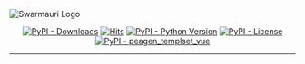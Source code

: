 ![Swarmauri Logo](https://res.cloudinary.com/dbjmpekvl/image/upload/v1730099724/Swarmauri-logo-lockup-2048x757_hww01w.png)

<p align="center">
    <a href="https://pypi.org/project/peagen_templset_vue/">
        <img src="https://img.shields.io/pypi/dm/peagen_templset_vue" alt="PyPI - Downloads"/></a>
    <a href="https://hits.sh/github.com/swarmauri/swarmauri-sdk/tree/master/pkgs/standards/peagen_templset_vue/">
        <img alt="Hits" src="https://hits.sh/github.com/swarmauri/swarmauri-sdk/tree/master/pkgs/standards/peagen_templset_vue.svg"/></a>
    <a href="https://pypi.org/project/peagen_templset_vue/">
        <img src="https://img.shields.io/pypi/pyversions/peagen_templset_vue" alt="PyPI - Python Version"/></a>
    <a href="https://pypi.org/project/peagen_templset_vue/">
        <img src="https://img.shields.io/pypi/l/peagen_templset_vue" alt="PyPI - License"/></a>
    <a href="https://pypi.org/project/peagen_templset_vue/">
        <img src="https://img.shields.io/pypi/v/peagen_templset_vue?label=peagen_templset_vue&color=green" alt="PyPI - peagen_templset_vue"/></a>

</p>

---

